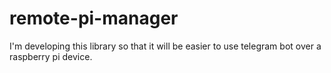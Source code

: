 # remote-pi-manager

I'm developing this library so that it will be easier to use telegram bot over a raspberry pi device.